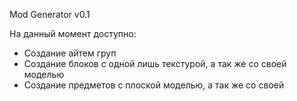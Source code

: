 Mod Generator v0.1

На данный момент доступно:
- Создание айтем груп
- Создание блоков с одной лишь текстурой, а так же со своей моделью
- Создание предметов с плоской моделью, а так же со своей